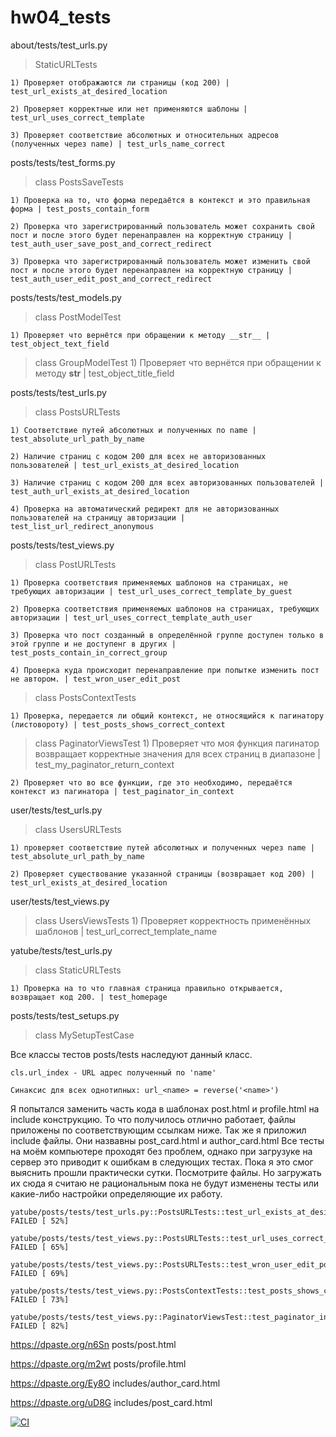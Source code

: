 # hw04_tests

about/tests/test_urls.py

> StaticURLTests

	1) Проверяет отображаются ли страницы (код 200) | test_url_exists_at_desired_location

	2) Проверяет корректные или нет применяются шаблоны | test_url_uses_correct_template

	3) Проверяет соответствие абсолютных и относительных адресов (полученных через name) | test_urls_name_correct



posts/tests/test_forms.py

> class PostsSaveTests

	1) Проверка на то, что форма передаётся в контекст и это правильная форма | test_posts_contain_form

	2) Проверка что зарегистрированный пользователь может сохранить свой пост и после этого будет перенаправлен на корректную страницу | test_auth_user_save_post_and_correct_redirect

	3) Проверка что зарегистрированный пользователь может изменить свой пост и после этого будет перенаправлен на корректную страницу | test_auth_user_edit_post_and_correct_redirect



posts/tests/test_models.py

> class PostModelTest

	1) Проверяет что вернётся при обращении к методу __str__ | test_object_text_field


> class GroupModelTest
	1) Проверяет что вернётся при обращении к методу __str__ | test_object_title_field


posts/tests/test_urls.py

> class PostsURLTests

	1) Соответствие путей абсолютных и полученных по name | test_absolute_url_path_by_name

	2) Наличие страниц с кодом 200 для всех не авторизованных пользователей | test_url_exists_at_desired_location

	3) Наличие страниц с кодом 200 для всех авторизованных пользователей | test_auth_url_exists_at_desired_location

	4) Проверка на автоматический редирект для не авторизованных пользователей на страницу авторизации | test_list_url_redirect_anonymous


posts/tests/test_views.py

> class PostURLTests

	1) Проверка соответствия применяемых шаблонов на страницах, не требующих авторизации | test_url_uses_correct_template_by_guest

	2) Проверка соответствия применяемых шаблонов на страницах, требующих авторизации | test_url_uses_correct_template_auth_user

	3) Проверка что пост созданный в определённой группе доступен только в этой группе и не доступенг в других | test_posts_contain_in_correct_group

	4) Проверка куда происходит перенаправление при попытке изменить пост не автором. | test_wron_user_edit_post

> class PostsContextTests

	1) Проверка, передается ли общий контекст, не относящийся к пагинатору (листовороту) | test_posts_shows_correct_context

> class PaginatorViewsTest
	1) Проверяет что моя функция пагинатор возвращает корректные значения для всех страниц в диапазоне | test_my_paginator_return_context

	2) Проверяет что во все функции, где это необходимо, передаётся контекст из пагинатора | test_paginator_in_context


user/tests/test_urls.py

> class UsersURLTests

	1) проверяет соответствие путей абсолютных и полученных через name | test_absolute_url_path_by_name

	2) Проверяет существование указанной страницы (возвращает код 200) | test_url_exists_at_desired_location


user/tests/test_views.py
> class UsersViewsTests
	1) Проверяет корректность применённых шаблонов | test_url_correct_template_name


yatube/tests/test_urls.py

> class StaticURLTests

	1) Проверка на то что главная страница правильно открывается, возвращает код 200. | test_homepage


posts/tests/test_setups.py

> class MySetupTestCase

Все классы тестов posts/tests наследуют данный класс.

	cls.url_index - URL адрес полученный по 'name'

	Синаксис для всех однотипных: url_<name> = reverse('<name>')

Я попытался заменить часть кода в шаблонах post.html и profile.html на include конструкцию. То что получилось отлично работает, файлы приложены по соответствующим ссылкам ниже. Так же я приложил include файлы. Они назвавны post_card.html и author_card.html
Все тесты на моём компьютере проходят без проблем, однако при загрузуке на сервер это приводит к ошибкам в следующих тестах. Пока я это смог выяснить прошли практически сутки. Посмотрите файлы. Но загружать их сюда я считаю не рациональным пока не будут изменены тесты или какие-либо настройки определяющие их работу.

	yatube/posts/tests/test_urls.py::PostsURLTests::test_url_exists_at_desired_location FAILED [ 52%]
	
	yatube/posts/tests/test_views.py::PostsURLTests::test_url_uses_correct_template_by_guest FAILED [ 65%]
	
	yatube/posts/tests/test_views.py::PostsURLTests::test_wron_user_edit_post FAILED [ 69%]
	
	yatube/posts/tests/test_views.py::PostsContextTests::test_posts_shows_correct_context FAILED [ 73%]
	
	yatube/posts/tests/test_views.py::PaginatorViewsTest::test_paginator_in_context FAILED [ 82%]

https://dpaste.org/n6Sn posts/post.html

https://dpaste.org/m2wt posts/profile.html

https://dpaste.org/Ey8O includes/author_card.html

https://dpaste.org/uD8G includes/post_card.html

[![CI](https://github.com/yandex-praktikum/hw04_tests/actions/workflows/python-app.yml/badge.svg?branch=master)](https://github.com/yandex-praktikum/hw04_tests/actions/workflows/python-app.yml)

